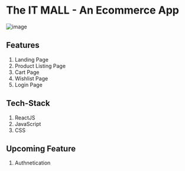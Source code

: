 # The IT MALL - An Ecommerce App
![image](https://user-images.githubusercontent.com/78558235/162737598-c0504021-a2ee-495d-a3c6-edbefe12d54d.png)

## Features
1. Landing Page
2. Product Listing Page
3. Cart Page
4. Wishlist Page
5. Login Page

## Tech-Stack
1. ReactJS
2. JavaScript
3. CSS

## Upcoming Feature
1. Authnetication
